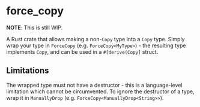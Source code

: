 # force_copy

**NOTE**: This is still WIP.

A Rust crate that allows making a non-`Copy` type into a `Copy` type.
Simply wrap your type in `ForceCopy` (e.g. `ForceCopy<MyType>`) - the resulting type implements `Copy`, and can be used in a `#[derive(Copy]` struct.

## Limitations

The wrapped type must not have a destructor - this is a language-level limitation which cannot be circumvented. 
To ignore the destructor of a type, wrap it in `ManuallyDrop` (e.g. `ForceCopy<ManuallyDrop<String>>`).
